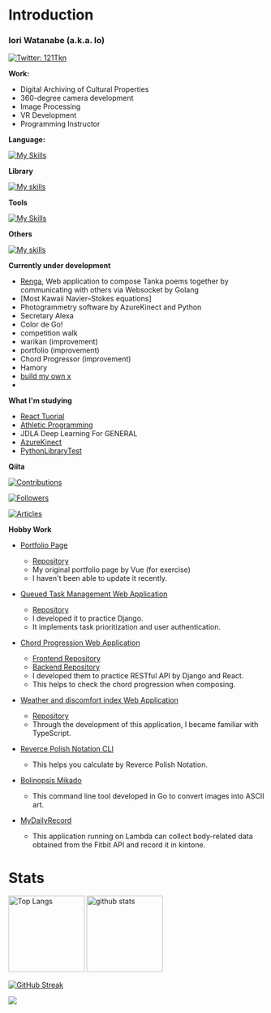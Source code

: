 # Introduction



### Iori Watanabe (a.k.a. Io)

[![Twitter: 121Tkn](https://img.shields.io/twitter/follow/121Tkn?style=social)](https://twitter.com/121Tkn)

**Work:**

- Digital Archiving of Cultural Properties
- 360-degree camera development
- Image Processing
- VR Development
- Programming Instructor

**Language:**

[![My Skills](https://skillicons.dev/icons?i=python,js,ts,cs,rust,c,cpp,go,ruby,kotlin,dart,bash,nim,swift)](https://skillicons.dev)

**Library**

[![My skills](https://skillicons.dev/icons?i=nodejs,react,django,flask,nextjs,pytorch,actix,rails,flutter)](https://skillicons.dev)

**Tools**

[![My Skills](https://skillicons.dev/icons?i=ps,ai,ae,pr)](https://skillicons.dev)

**Others**

[![My skills](https://skillicons.dev/icons?i=linux,bash,unity,vscode,wasm,mysql,postgresql,sqlite,tailwind,bootstrap,blender,git,github,docker,arduino,aws,figma)](https://skillicons.dev)

**Currently under development**

- [Renga](https://github.com/iorn121/renga), Web application to compose Tanka poems together by communicating with others via Websocket by Golang
- [Most Kawaii Navier–Stokes equations]
- Photogrammetry software by AzureKinect and Python
- Secretary Alexa
- Color de Go!
- competition walk
- warikan (improvement)
- portfolio (improvement)
- Chord Progressor (improvement)
- Hamory
- [build my own x](https://github.com/codecrafters-io/build-your-own-x)
- 

**What I'm studying**
- [React Tuorial](https://www.udemy.com/course/react_stepup/learn/lecture/24823314#content)
- [Athletic Programming](https://github.com/iorn121/AtCoder)
- JDLA Deep Learning For GENERAL
- [AzureKinect](https://github.com/iorn121/AzureKinectPython)
- [PythonLibraryTest](https://github.com/iorn121/PythonLibTest)

**Qiita**

[![Contributions](https://badgen.org/img/qiita/iorn121/contributions?style=flat-square)](https://qiita.com/iorn121)

[![Followers](https://badgen.org/img/qiita/iorn121/followers?style=flat-square)](https://qiita.com/iorn121)

[![Articles](https://badgen.org/img/qiita/iorn121/articles?style=flat-square)](https://qiita.com/iorn121)

**Hobby Work**

- [Portfolio Page](https://iorn121.github.io/)

  - [Repository](https://github.com/iorn121/iorn121.github.io)
  - My original portfolio page by Vue (for exercise)
  - I haven't been able to update it recently.

- [Queued Task Management Web Application](https://tasque.herokuapp.com/)

  - [Repository](https://github.com/iorn121/Tasque)
  - I developed it to practice Django.
  - It implements task prioritization and user authentication.

- [Chord Progression Web Application](https://iorn121.github.io/ChordProgressor/)

  - [Frontend Repository](https://github.com/iorn121/ChordProgressor)
  - [Backend Repository](https://github.com/iorn121/ChordProgressor-API)
  - I developed them to practice RESTful API by Django and React.
  - This helps to check the chord progression when composing.

- [Weather and discomfort index Web Application](https://symphonious-hotteok-b485d8.netlify.app/)

  - [Repository](https://github.com/iorn121/weather-app)
  - Through the development of this application, I became familiar with TypeScript.

- [Reverce Polish Notation CLI](https://github.com/iorn121/rust_RPN_cli)

  - This helps you calculate by Reverce Polish Notation.

- [Bolinopsis Mikado](https://github.com/iorn121/BolinopsisMikado)

  - This command line tool developed in Go to convert images into ASCII art.

- [MyDailyRecord](https://github.com/iorn121/MyDailyRecord)
  - This application running on Lambda can collect body-related data obtained from the Fitbit API and record it in kintone.

# Stats

<p align="left"> 
  <img alt="Top Langs" height="150px" src="https://github-readme-stats.vercel.app/api/top-langs/?username=iorn121&layout=compact&show_icons=true&theme=vue&hide=jupyter%20notebook,Makefile" />
  <img alt="github stats" height="150px" src="https://github-readme-stats.vercel.app/api?username=iorn121&theme=vue&show_icons=ture" />
</p>

[![GitHub Streak](http://github-readme-streak-stats.herokuapp.com?user=iorn121&theme=vue&date_format=%5BY%20%5DM%20j)](https://git.io/streak-stats)

![](https://github-profile-summary-cards.vercel.app/api/cards/profile-details?username=iorn121&theme=vue)
